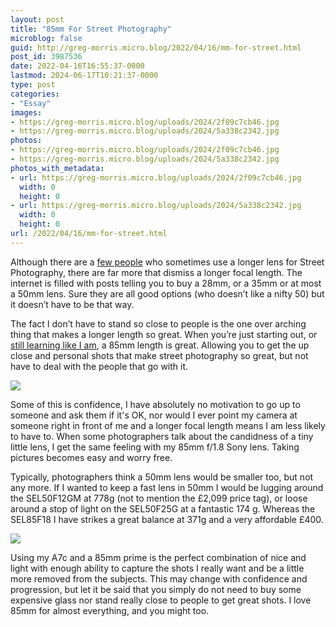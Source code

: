 ```yaml
---
layout: post
title: "85mm For Street Photography"
microblog: false
guid: http://greg-morris.micro.blog/2022/04/16/mm-for-street.html
post_id: 3987536
date: 2022-04-16T16:55:37-0000
lastmod: 2024-06-17T10:21:37-0000
type: post
categories:
- "Essay"
images:
- https://greg-morris.micro.blog/uploads/2024/2f09c7cb46.jpg
- https://greg-morris.micro.blog/uploads/2024/5a338c2342.jpg
photos:
- https://greg-morris.micro.blog/uploads/2024/2f09c7cb46.jpg
- https://greg-morris.micro.blog/uploads/2024/5a338c2342.jpg
photos_with_metadata:
- url: https://greg-morris.micro.blog/uploads/2024/2f09c7cb46.jpg
  width: 0
  height: 0
- url: https://greg-morris.micro.blog/uploads/2024/5a338c2342.jpg
  width: 0
  height: 0
url: /2022/04/16/mm-for-street.html
---
```

<p>Although there are a <a href="https://www.youtube.com/watch?v=FqKkn7kpvto&t=931s">few people</a> who sometimes use a longer lens for Street Photography, there are far more that dismiss a longer focal length. The internet is filled with posts telling you to buy a 28mm, or a 35mm or at most a 50mm lens. Sure they are all good options (who doesn’t like a nifty 50) but it doesn’t have to be that way.</p><p>The fact I don’t have to stand so close to people is the one over arching thing that makes a longer length so great. When you’re just starting out, or <a href="https://gregmorris.co.uk/photos/lincoln-street-photography/">still learning like I am</a>, a 85mm length is great. Allowing you to get the up close and personal shots that make street photography so great, but not have to deal with the people that go with it.</p>

<img src="uploads/2024/2f09c7cb46.jpg">

<p>Some of this is confidence, I have absolutely no motivation to go up to someone and ask them if it's OK, nor would I ever point my camera at someone right in front of me and a longer focal length means I am less likely to have to. When some photographers talk about the candidness of a tiny little lens, I get the same feeling with my 85mm f/1.8 Sony lens. Taking pictures becomes easy and worry free.</p>
<p>
Typically, photographers think a 50mm lens would be smaller too, but not any more. If I wanted to keep a fast lens in 50mm I would be lugging around the SEL50F12GM at 778g (not to mention the £2,099 price tag), or loose around a stop of light on the SEL50F25G at a fantastic 174 g. Whereas the SEL85F18 I have strikes a great balance at 371g and a very affordable £400.</p>

<img src="uploads/2024/5a338c2342.jpg">

<p>Using my A7c and a 85mm prime is the perfect combination of nice and light with enough ability to capture the shots I really want and be a little more removed from the subjects. This may change with confidence and progression, but let it be said that you simply do not need to buy some expensive glass nor stand really close to people to get great shots. I love 85mm for almost everything, and you might too.</p>
